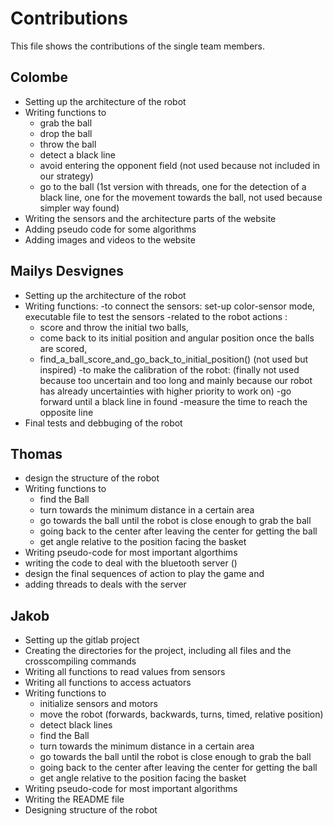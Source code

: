 # Contributions

This file shows the contributions of the single team members.

## Colombe 
- Setting up the architecture of the robot
- Writing functions to
    - grab the ball
    - drop the ball
    - throw the ball
    - detect a black line
    - avoid entering the opponent field (not used because not included in our strategy)
    - go to the ball (1st version with threads, one for the detection of a black line, one for the movement towards the ball, not used because simpler way found)
- Writing the sensors and the architecture parts of the website
- Adding pseudo code for some algorithms
- Adding images and videos to the website


## Mailys Desvignes
- Setting up the architecture of the robot
- Writing functions: 
     -to connect the sensors: set-up color-sensor mode, executable file to test the sensors 
     -related to the robot actions :
	 - score and throw the initial two balls, 
	 - come back to its initial position and angular position once the balls are scored,
	 - find_a_ball_score_and_go_back_to_initial_position() (not used but inspired)
     -to make the calibration of the robot: (finally not used because too uncertain and too long and mainly because our robot has already uncertainties with higher priority to work on)
	 -go forward until a black line in found
	 -measure the time to reach the opposite line
- Final tests and debbuging of the robot


## Thomas
- design the structure of the robot
- Writing functions to
    - find the Ball
    - turn towards the minimum distance in a certain area
    - go towards the ball until the robot is close enough to grab the ball
    - going back to the center after leaving the center for getting the ball
    - get angle relative to the position facing the basket
- Writing pseudo-code for most important algorthims
- writing the code to deal with the bluetooth server ()
- design the final sequences of action to play the game and 
- adding threads to deals with the server


## Jakob 
- Setting up the gitlab project
- Creating the directories for the project, including all files and the crosscompiling commands
- Writing all functions to read values from sensors
- Writing all functions to access actuators
- Writing functions to
    - initialize sensors and motors
    - move the robot (forwards, backwards, turns, timed, relative position)
    - detect black lines
    - find the Ball
    - turn towards the minimum distance in a certain area
    - go towards the ball until the robot is close enough to grab the ball
    - going back to the center after leaving the center for getting the ball
    - get angle relative to the position facing the basket
- Writing pseudo-code for most important algorithms
- Writing the README file
- Designing structure of the robot
